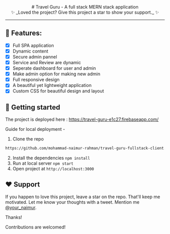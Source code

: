 <div align="center">
  # Travel Guru - A full stack MERN stack application
  <br/>
  ✨ _Loved the project? Give this project a star to show your support._ ✨
</div>

---
## 🧐 Features:
- [x] Full SPA application
- [x] Dynamic content
- [x] Secure admin pannel
- [x] Service and Review are dynamic
- [x] Seperate dashboard for user and admin
- [x] Make admin option for making new admin
- [x] Full responsive design
- [x] A beautiful yet lightweight application
- [x] Custom CSS for beautiful design and layout

## 🚀 Getting started
The project is deployed here : https://travel-guru-e1c27.firebaseapp.com/

Guide for local deployment - 
1. Clone the repo
``` bash
https://github.com/mohammad-naimur-rahman/travel-guru-fullstack-client.git
```
2. Install the dependencies
`npm install`
3. Run at local server
`npm start`
4. Open project at `http://localhost:3000`

## ❤️ Support

If you happen to love this project, leave a star on the repo. That'll keep me motivated. Let me know your thoughts with a tweet. Mention me [@your_naimur](https://twitter.com/your_naimur).

Thanks!

Contributions are welcomed!
